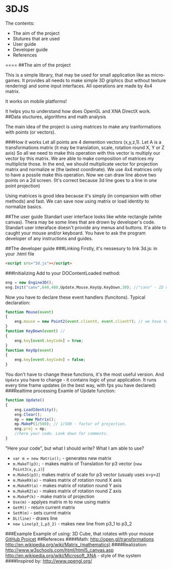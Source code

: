3DJS
====

The contents:
 - The aim of the project
 - Stutures that are used
 - User guide
 - Developer guide
 - References

====
##The aim of the project

This is a simple library, that may be used for small application like as micro-games. It provides all needs to make simple 3D griphics (but without texture rendering) and some input interfaces.
All operations are made by 4x4 matrix.

It works on mobile platforms!

It helps you to understand how does OpenGL and XNA DirectX work.
##Data stuctures, algorithms and math analysis

The main idea of the project is using matrices to make any tranformations with points (or vectors). 

###How it works
Let all points are 4 demention vectors (x,y,z,1).
Let A is a transformations matrix (it may be translation, scale, rotation round X, Y or Z axis)
So all we need to make this operation with this vector is multiply our vector by this matrix.
We are able to make composition of matrices my multiplicte those.
In the end, we should multiplicate vector for projection matrix and normalize w (the lastest coordinate). We use 4x4 matrices only to have a possile make this operation.
Now we can draw line above two points on a 2d screen. (It's correct because 3d line goes to a line in one point projection)

Using matrices is good idea because it's simply (in comparsion with other methods) and fast. We can save now using matrix or load identity to normalize basics.

##The user guide
Standart user interface looks like white rectangle (white canvas). Thera may be some lines that are drown by developer's code. Standart user interaface doesn't provide any menus and buttons. It'a able to caught your mouse and/or keyboard.
You have to ask the program developer of any instructions and guides.
 
##The developer guide
###Linking
Firstly, it's nessesury to link 3d.js: in your .html file
```html
<script src="3d.js"></script>
```
###Initializing
Add to your DOContentLoaded method:
```js
eng = new Engine3D();
eng.Init("canv",640,480,Update,Mouse,KeyUp,KeyDown,30); //"canv" - ID of your canvas html5 element, 640,480 - resolution of canvas, Update,Mouse,KeyUp,KeyDown - event handlers, 30 - it's fps that you want.
```
Now you have to declare these event handlers (funcitons). Typical declaration:
```js
function Mouse(event)
{
	eng.mouse = new Point2(event.clientX, event.clientY); // we have to save actual mouse position
}
function KeyDown(event) // 
{
	eng.key[event.keyCode] = true; 
}
function KeyUp(event)
{
	eng.key[event.keyCode] = false;
}
``` 
You don't have to change these functions, it's the most useful version.
And ```Update``` you have to change - it contains logic of your application. It runs every time frame updates (in the best way, with fps you have declared)
###Realtime processing 
Examle of Update function:
```js
function Update()
{
	eng.LoadIdentity();
	eng.Clear();
	mp = new Matrix();
	mp.MakeP(1/500); // 1/500 - factor of projection. 
	eng.proj = mp;
	//here your code. Look down for comments.
}
```
"Here your code", but what I should write? What I am able to use?
* ```var m = new Matrix();``` - generates new matrix
* ```m.MakeT(p3);``` - makes matrix of Translation for p3 vector (```new Point3(x,y,z)```)
* ```m.MakeS(p3);``` makes matrix of scale for p3 vector (usualy uses x=y=z)
* ```m.MakeRX(a)``` - makes matrix of rotation round X axis
* ```m.MakeRY(a)``` - makes matrix of rotation round Y axis
* ```m.MakeRZ(a)``` - makes matrix of rotation round Z axis
* ```m.MakeP(k)``` - make matrix of projection
* ```Use(m)``` - applyes matrix m to now using matrix
* ```GetM()``` - return current matrix
* ```SetM(m)``` - sets currnt matrix
* ```DL(line)``` - draws line
* ```new Line(p3_1,p3_2)``` - makes new line from p3_1 to p3_2

###Example
Example of using: 3D Cube, that rotates with your mouse [GitHub Projcet](http://github.com/kriot/3DCube/)
##Refereces
####Math:
http://open.gl/transformations
http://en.wikipedia.org/wiki/Matrix_(mathematics)
####Realization:
http://www.w3schools.com/html/html5_canvas.asp
http://en.wikipedia.org/wiki/Microsoft_XNA - style of the system
####Inspired by:
http://www.opengl.org/
